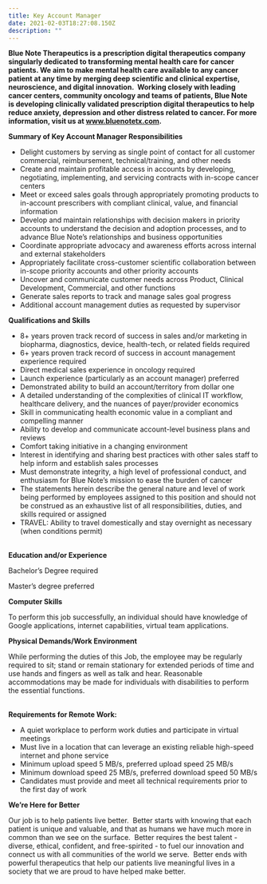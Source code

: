 ```yaml
---
title: Key Account Manager
date: 2021-02-03T18:27:08.150Z
description: ""
---
```

**Blue Note Therapeutics is a prescription digital therapeutics company singularly dedicated to transforming mental health care for cancer patients. We aim to make mental health care available to any cancer patient at any time by merging deep scientific and clinical expertise, neuroscience, and digital innovation.  Working closely with leading cancer centers, community oncology and teams of patients, Blue Note is developing clinically validated prescription digital therapeutics to help reduce anxiety, depression and other distress related to cancer. For more information, visit us at www.bluenotetx.com.**

**Summary of Key Account Manager Responsibilities**

* Delight customers by serving as single point of contact for all customer commercial, reimbursement, technical/training, and other needs
* Create and maintain profitable access in accounts by developing, negotiating, implementing, and servicing contracts with in-scope cancer centers
* Meet or exceed sales goals through appropriately promoting products to in-account prescribers with compliant clinical, value, and financial information
* Develop and maintain relationships with decision makers in priority accounts to understand the decision and adoption processes, and to advance Blue Note’s relationships and business opportunities
* Coordinate appropriate advocacy and awareness efforts across internal and external stakeholders
* Appropriately facilitate cross-customer scientific collaboration between in-scope priority accounts and other priority accounts
* Uncover and communicate customer needs across Product, Clinical Development, Commercial, and other functions
* Generate sales reports to track and manage sales goal progress
* Additional account management duties as requested by supervisor



**Qualifications and Skills**

* 8+ years proven track record of success in sales and/or marketing in biopharma, diagnostics, device, health-tech, or related fields required
* 6+ years proven track record of success in account management experience required
* Direct medical sales experience in oncology required
* Launch experience (particularly as an account manager) preferred
* Demonstrated ability to build an account/territory from dollar one
* A detailed understanding of the complexities of clinical IT workflow, healthcare delivery, and the nuances of payer/provider economics
* Skill in communicating health economic value in a compliant and compelling manner
* Ability to develop and communicate account-level business plans and reviews
* Comfort taking initiative in a changing environment
* Interest in identifying and sharing best practices with other sales staff to help inform and establish sales processes   
* Must demonstrate integrity, a high level of professional conduct, and enthusiasm for Blue Note’s mission to ease the burden of cancer
* The statements herein describe the general nature and level of work being performed by employees assigned to this position and should not be construed as an exhaustive list of all responsibilities, duties, and skills required or assigned
* TRAVEL: Ability to travel domestically and stay overnight as necessary (when conditions permit)

**\
Education and/or Experience** 

Bachelor’s Degree required

Master’s degree preferred



**Computer Skills**                   

To perform this job successfully, an individual should have knowledge of Google applications, internet capabilities, virtual team applications.  



**Physical Demands/Work Environment**

While performing the duties of this Job, the employee may be regularly required to sit; stand or remain stationary for extended periods of time and use hands and fingers as well as talk and hear. Reasonable accommodations may be made for individuals with disabilities to perform the essential functions.

**\
Requirements for Remote Work:**

* A quiet workplace to perform work duties and participate in virtual meetings  
* Must live in a location that can leverage an existing reliable high-speed internet and phone service
* Minimum upload speed 5 MB/s, preferred upload speed 25 MB/s
* Minimum download speed 25 MB/s, preferred download speed 50 MB/s
* Candidates must provide and meet all technical requirements prior to the first day of work

**We’re Here for Better**

Our job is to help patients live better.  Better starts with knowing that each patient is unique and valuable, and that as humans we have much more in common than we see on the surface.  Better requires the best talent - diverse, ethical, confident, and free-spirited - to fuel our innovation and connect us with all communities of the world we serve.  Better ends with powerful therapeutics that help our patients live meaningful lives in a society that we are proud to have helped make better.